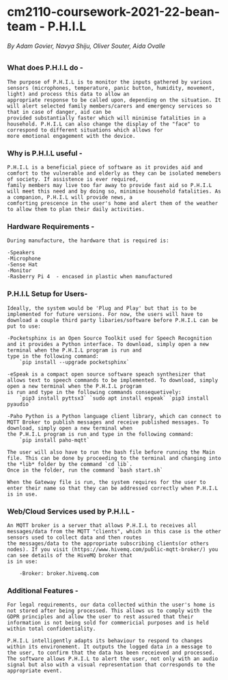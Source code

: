 # cm2110-coursework-2021-22-bean-team - P.H.I.L

###### By Adam Govier, Navya Shiju, Oliver Souter, Aida Ovalle

### What does P.H.I.L do - 

	The purpose of P.H.I.L is to monitor the inputs gathered by various sensors (microphones, temperature, panic button, humidity, movement, light) and process this data to allow an 
	appropriate response to be called upon, depending on the situation. It will alert selected family members/carers and emergency services so that in case of danger, aid can be 
	provided substantially faster which will minimise fatalities in a household. P.H.I.L can also change the display of the "face" to correspond to different situations which allows for
	more emotional engagement with the device.

### Why is P.H.I.L useful - 

	P.H.I.L is a beneficial piece of software as it provides aid and comfort to the vulnerable and elderly as they can be isolated memebers of society. If assistence is ever required,
	family members may live too far away to provide fast aid so P.H.I.L will meet this need and by doing so, minimise household fatalities. As a companion, P.H.I.L will provide news, a 
	comforting prescence in the user's home and alert them of the weather to allow them to plan their daily activities.

### Hardware Requirements - 
	During manufacture, the hardware that is required is:

	-Speakers
	-Microphone
	-Sense Hat
	-Monitor
	-Rasberry Pi 4  - encased in plastic when manufactured

### P.H.I.L Setup for Users- 

	Ideally, the system would be 'Plug and Play' but that is to be implemented for future versions. For now, the users will have to download a couple third party libaries/software before P.H.I.L can be put to use:

	-Pocketsphinx is an Open Source Toolkit used for Speech Recognition and it provides a Python interface. To download, simply open a new terminal when the P.H.I.L program is run and 
	type in the following command:
		`pip install --upgrade pocketsphinx`

	-eSpeak is a compact open source software speach synthesizer that allows text to speech commands to be implemented. To download, simply open a new terminal when the P.H.I.L program
	is run and type in the following commands consequetively:
		`pip3 install pyttsx3` `sudo apt install espeak` `pip3 install pyaudio`

	-Paho Python is a Python language client library, which can connect to MQTT Broker to publish messages and receive published messages. To download, simply open a new terminal when 
	the P.H.I.L program is run and type in the following command:
		`pip install paho-mqtt`

	The user will also have to run the bash file before running the Main file. This can be done by proceeding to the terminal and changing into the *lib* folder by the command `cd lib`.
	Once in the folder, run the command `bash start.sh`

	When the Gateway file is run, the system requires for the user to enter their name so that they can be addressed correctly when P.H.I.L is in use.
		
### Web/Cloud Services used by P.H.I.L - 

	An MQTT broker is a server that allows P.H.I.L to receives all messages/data from the MQTT "clients", which in this case is the other sensors used to collect data and then routes 
	the messages/data to the appropriate subscribing clients(or others nodes). If you visit (https://www.hivemq.com/public-mqtt-broker/) you can see details of the HiveMQ broker that 
	is in use:

		-Broker: broker.hivemq.com

### Additional Features - 

	For legal requirements, our data collected within the user's home is not stored after being processed. This allows us to comply with the GDPR principles and allow the user to rest assured that their information is not being sold for commericial purposes and is held within total confidentiality.

	P.H.I.L intelligently adapts its behaviour to respond to changes within its environement. It outputs the logged data in a message to the user, to confirm that the data has been receieved and processed. The software allows P.H.I.L to alert the user, not only with an audio signal but also with a visual representation that corresponds to the appropriate event.
	
